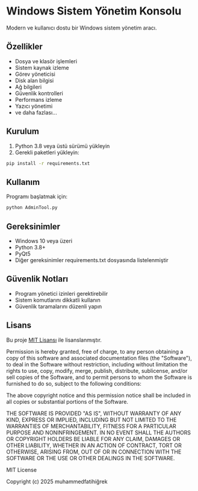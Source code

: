 # Windows Sistem Yönetim Konsolu

Modern ve kullanıcı dostu bir Windows sistem yönetim aracı.

## Özellikler

- Dosya ve klasör işlemleri
- Sistem kaynak izleme
- Görev yöneticisi
- Disk alan bilgisi
- Ağ bilgileri
- Güvenlik kontrolleri
- Performans izleme
- Yazıcı yönetimi
- ve daha fazlası...

## Kurulum

1. Python 3.8 veya üstü sürümü yükleyin
2. Gerekli paketleri yükleyin:
```bash
pip install -r requirements.txt
```

## Kullanım

Programı başlatmak için:
```bash
python AdminTool.py
```

## Gereksinimler

- Windows 10 veya üzeri
- Python 3.8+
- PyQt5
- Diğer gereksinimler requirements.txt dosyasında listelenmiştir

## Güvenlik Notları

- Program yönetici izinleri gerektirebilir
- Sistem komutlarını dikkatli kullanın
- Güvenlik taramalarını düzenli yapın

## Lisans
Bu proje [MIT Lisansı](LICENSE) ile lisanslanmıştır.

Permission is hereby granted, free of charge, to any person obtaining a copy
of this software and associated documentation files (the "Software"), to deal
in the Software without restriction, including without limitation the rights
to use, copy, modify, merge, publish, distribute, sublicense, and/or sell
copies of the Software, and to permit persons to whom the Software is
furnished to do so, subject to the following conditions:

The above copyright notice and this permission notice shall be included in all
copies or substantial portions of the Software.

THE SOFTWARE IS PROVIDED "AS IS", WITHOUT WARRANTY OF ANY KIND, EXPRESS OR
IMPLIED, INCLUDING BUT NOT LIMITED TO THE WARRANTIES OF MERCHANTABILITY,
FITNESS FOR A PARTICULAR PURPOSE AND NONINFRINGEMENT. IN NO EVENT SHALL THE
AUTHORS OR COPYRIGHT HOLDERS BE LIABLE FOR ANY CLAIM, DAMAGES OR OTHER
LIABILITY, WHETHER IN AN ACTION OF CONTRACT, TORT OR OTHERWISE, ARISING FROM,
OUT OF OR IN CONNECTION WITH THE SOFTWARE OR THE USE OR OTHER DEALINGS IN THE
SOFTWARE.

MIT License

Copyright (c) 2025 muhammedfatihiğrek
